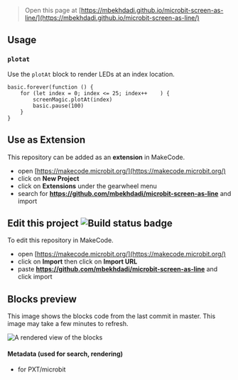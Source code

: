 
> Open this page at [https://mbekhdadi.github.io/microbit-screen-as-line/](https://mbekhdadi.github.io/microbit-screen-as-line/)

## Usage

### ``plotat``

Use the ``plotAt`` block to render LEDs at an index location.

```blocks
basic.forever(function () {
    for (let index = 0; index <= 25; index++    ) {
        screenMagic.plotAt(index)
        basic.pause(100)
    }
}
```

## Use as Extension

This repository can be added as an **extension** in MakeCode.

* open [https://makecode.microbit.org/](https://makecode.microbit.org/)
* click on **New Project**
* click on **Extensions** under the gearwheel menu
* search for **https://github.com/mbekhdadi/microbit-screen-as-line** and import

## Edit  this project ![Build status badge](https://github.com/mbekhdadi/microbit-screen-as-line/workflows/MakeCode/badge.svg)

To edit this repository in MakeCode.

* open [https://makecode.microbit.org/](https://makecode.microbit.org/)
* click on **Import** then click on **Import URL**
* paste **https://github.com/mbekhdadi/microbit-screen-as-line** and click import

## Blocks preview

This image shows the blocks code from the last commit in master.
This image may take a few minutes to refresh.

![A rendered view of the blocks](https://github.com/mbekhdadi/microbit-screen-as-line/raw/master/.github/makecode/blocks.png)

#### Metadata (used for search, rendering)

* for PXT/microbit
<script src="https://makecode.com/gh-pages-embed.js"></script><script>makeCodeRender("{{ site.makecode.home_url }}", "{{ site.github.owner_name }}/{{ site.github.repository_name }}");</script>
